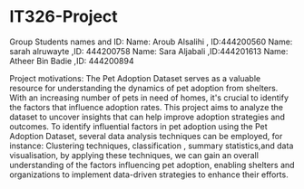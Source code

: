# IT326-Project
Group Students names and ID:
Name: Aroub Alsalihi , ID:444200560
Name: sarah alruwayte ,ID: 444200758
Name: Sara Aljabali ,ID:444201613
Name: Atheer Bin Badie ,ID: 444200894



Project motivations:
The Pet Adoption Dataset serves as a valuable resource for understanding the dynamics of pet adoption from shelters. With an increasing number of pets in need of homes, it's crucial to identify the factors that influence adoption rates. This project aims to analyze the dataset to uncover insights that can help improve adoption strategies and outcomes.
To identify influential factors in pet adoption using the Pet Adoption Dataset, several data analysis techniques can be employed, for instance: Clustering techniques, classification , summary statistics,and data visualisation, by applying these techniques, we can gain an overall understanding of the factors influencing pet adoption, enabling shelters and organizations to implement data-driven strategies to enhance their efforts.
